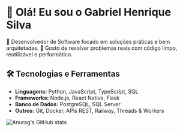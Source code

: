 # 👋 Olá! Eu sou o Gabriel Henrique Silva

🎯 Desenvolvedor de Software focado em soluções práticas e bem arquitetadas.
🧩 Gosto de resolver problemas reais com código limpo, reutilizável e performático.

## 🛠️ Tecnologias e Ferramentas

- **Linguagens:** Python, JavaScript, TypeScript, SQL
- **Frameworks:** Node.js, React Native, Flask 
- **Banco de Dados:** PostgreSQL, SQL Server
- **Outros:** Git, Docker, APIs REST, Railway, Threads & Workers

![Anurag's GitHub stats](https://github-readme-stats.vercel.app/api?username=cjdotcom&show_icons=true&theme=transparent)


